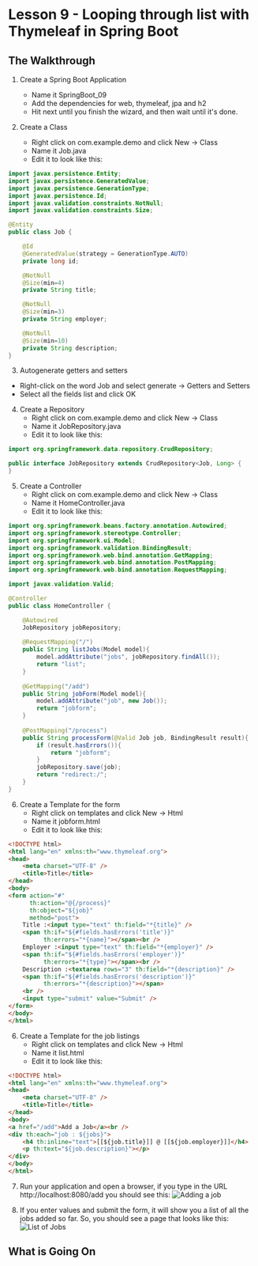 # Lesson 9 - Looping through list with Thymeleaf in Spring Boot 
## The Walkthrough 

1. Create a Spring Boot Application 
	* Name it SpringBoot_09 
	* Add the dependencies for web, thymeleaf, jpa and h2 
	* Hit next until you finish the wizard, and then wait until it's done.    

2. Create a Class 
	* Right click on com.example.demo and click New -> Class 
	* Name it Job.java 
	* Edit it to look like this: 
```java
import javax.persistence.Entity;
import javax.persistence.GeneratedValue;
import javax.persistence.GenerationType;
import javax.persistence.Id;
import javax.validation.constraints.NotNull;
import javax.validation.constraints.Size;

@Entity
public class Job {

    @Id
    @GeneratedValue(strategy = GenerationType.AUTO)
    private long id;

    @NotNull
    @Size(min=4)
    private String title;

    @NotNull
    @Size(min=3)
    private String employer;

    @NotNull
    @Size(min=10)
    private String description;
}
```

3. Autogenerate getters and setters
  * Right-click on the word Job and select generate -> Getters and Setters
  * Select all the fields list and click OK

4. Create a Repository 
	* Right click on com.example.demo and click New -> Class 
	* Name it JobRepository.java 
	* Edit it to look like this: 
```java
import org.springframework.data.repository.CrudRepository;

public interface JobRepository extends CrudRepository<Job, Long> {    
}
```

5. Create a Controller 
	* Right click on com.example.demo and click New -> Class 
	* Name it HomeController.java 
	* Edit it to look like this: 
```java
import org.springframework.beans.factory.annotation.Autowired;
import org.springframework.stereotype.Controller;
import org.springframework.ui.Model;
import org.springframework.validation.BindingResult;
import org.springframework.web.bind.annotation.GetMapping;
import org.springframework.web.bind.annotation.PostMapping;
import org.springframework.web.bind.annotation.RequestMapping;

import javax.validation.Valid;

@Controller
public class HomeController {

    @Autowired
    JobRepository jobRepository;
    
    @RequestMapping("/")
    public String listJobs(Model model){
        model.addAttribute("jobs", jobRepository.findAll());
        return "list";
    }
    
    @GetMapping("/add")
    public String jobForm(Model model){
        model.addAttribute("job", new Job());
        return "jobform";
    }
    
    @PostMapping("/process")
    public String processForm(@Valid Job job, BindingResult result){
        if (result.hasErrors()){
            return "jobform";
        }
        jobRepository.save(job);
        return "redirect:/";
    }
}
```

6. Create a Template for the form
  	* Right click on templates and click New -> Html 
	* Name it jobform.html 
	* Edit it to look like this: 
```html
<!DOCTYPE html>
<html lang="en" xmlns:th="www.thymeleaf.org">
<head>
    <meta charset="UTF-8" />
    <title>Title</title>
</head>
<body>
<form action="#"
      th:action="@{/process}"
      th:object="${job}"
      method="post">
    Title :<input type="text" th:field="*{title}" />
    <span th:if="${#fields.hasErrors('title')}"
          th:errors="*{name}"></span><br />
    Employer :<input type="text" th:field="*{employer}" />
    <span th:if="${#fields.hasErrors('employer')}"
          th:errors="*{type}"></span><br />
    Description :<textarea rows="3" th:field="*{description}" />
    <span th:if="${#fields.hasErrors('description')}"
          th:errors="*{description}"></span>
    <br />
    <input type="submit" value="Submit" />
</form>
</body>
</html>
```

6. Create a Template for the job listings
  	* Right click on templates and click New -> Html 
	* Name it list.html 
	* Edit it to look like this: 
```html
<!DOCTYPE html>
<html lang="en" xmlns:th="www.thymeleaf.org">
<head>
    <meta charset="UTF-8" />
    <title>Title</title>
</head>
<body>
<a href="/add">Add a Job</a><br />
<div th:each="job : ${jobs}">
    <h4 th:inline="text">[[${job.title}]] @ [[${job.employer}]]</h4>
    <p th:text="${job.description}"></p>
</div>
</body>
</html>
```

7. Run your application and open a browser, if you type in the URL http://localhost:8080/add you should see this: 
![Adding a job](https://github.com/ajhenley/unofficialguides/blob/master/IntroToSpringBoot/img/Lesson09a.png "Adding a job")

8. If you enter values and submit the form, it will show you a list of all the jobs added so far. So, you should see a page that looks like this:  
![List of Jobs](https://github.com/ajhenley/unofficialguides/blob/master/IntroToSpringBoot/img/Lesson09b.png "List of Jobs")


## What is Going On
